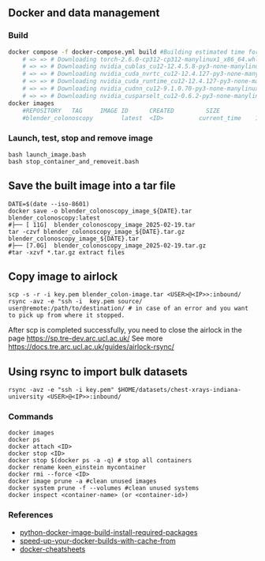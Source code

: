 ## Docker and data management

### Build
```bash
docker compose -f docker-compose.yml build #Building estimated time for 17 items ~1473s
	# => => # Downloading torch-2.6.0-cp312-cp312-manylinux1_x86_64.whl (766.6 MB)
	# => => # Downloading nvidia_cublas_cu12-12.4.5.8-py3-none-manylinux2014_x86_64.whl (363.4 MB)
	# => => # Downloading nvidia_cuda_nvrtc_cu12-12.4.127-py3-none-manylinux2014_x86_64.whl (24.6 MB)
	# => => # Downloading nvidia_cuda_runtime_cu12-12.4.127-py3-none-manylinux2014_x86_64.whl (883 kB)
	# => => # Downloading nvidia_cudnn_cu12-9.1.0.70-py3-none-manylinux2014_x86_64.whl (664.8 MB)
	# => => # Downloading nvidia_cusparselt_cu12-0.6.2-py3-none-manylinux2014_x86_64.whl (150.1 MB)
docker images
	#REPOSITORY   TAG     IMAGE ID      CREATED         SIZE
	#blender_colonoscopy        latest  <ID>          current_time    12GB
```

### Launch, test, stop and remove image
```
bash launch_image.bash
bash stop_container_and_removeit.bash
```

## Save the built image into a tar file
```
DATE=$(date --iso-8601)
docker save -o blender_colonoscopy_image_${DATE}.tar blender_colonoscopy:latest
#├── [ 11G]  blender_colonoscopy_image_2025-02-19.tar
tar -czvf blender_colonoscopy_image_${DATE}.tar.gz blender_colonoscopy_image_${DATE}.tar
#├── [7.0G]  blender_colonoscopy_image_2025-02-19.tar.gz
#tar -xzvf *.tar.gz extract files
```

## Copy image to airlock
```
scp -s -r -i key.pem blender_colon-image.tar <USER>@<IP>>:inbound/
rsync -avz -e "ssh -i  key.pem source/ user@remote:/path/to/destination/ # in case of an error and you want to pick up from where it stopped.
```
After scp is completed successfully, you need to close the airlock in the page https://sp.tre-dev.arc.ucl.ac.uk/
See more https://docs.tre.arc.ucl.ac.uk/guides/airlock-rsync/

## Using rsync to import bulk datasets
```
rsync -avz -e "ssh -i key.pem" $HOME/datasets/chest-xrays-indiana-university <USER>@<IP>>:inbound/
```

### Commands
```
docker images
docker ps
docker attach <ID>
docker stop <ID>
docker stop $(docker ps -a -q) # stop all containers
docker rename keen_einstein mycontainer
docker rmi --force <ID>
docker image prune -a #clean unused images
docker system prune -f --volumes #clean unused systems
docker inspect <container-name> (or <container-id>) 
```

### References
* [python-docker-image-build-install-required-packages](https://dev.to/behainguyen/python-docker-image-build-install-required-packages-via-requirementstxt-vs-editable-install-572j)
* [speed-up-your-docker-builds-with-cache-from](https://lipanski.com/posts/speed-up-your-docker-builds-with-cache-from)
* [docker-cheatsheets](https://github.com/cheat/cheatsheets/blob/master/docker)
